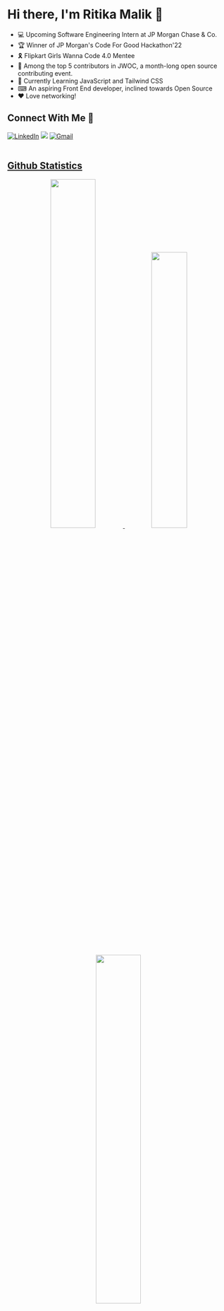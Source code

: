 # Hi there, I'm Ritika Malik 👋
* 💻 Upcoming Software Engineering Intern at JP Morgan Chase & Co.
* 🏆 Winner of JP Morgan's Code For Good Hackathon'22
* 🎗 Flipkart Girls Wanna Code 4.0 Mentee
* 🌟 Among the top 5 contributors in JWOC, a month-long open source contributing event.
* 📝 Currently Learning JavaScript and Tailwind CSS
* ⌨ An aspiring Front End developer, inclined towards Open Source
* ❤  Love networking!

## Connect With Me 🌟
<div>
<a  href="https://www.linkedin.com/in/ritika-malik-must/" target="_blank"><img alt="LinkedIn" src="https://img.shields.io/badge/linkedin%20-%230077B5.svg?&style=for-the-badge&logo=linkedin&logoColor=white" /></a>
<a href="https://twitter.com/ritikatwts" target="_blank"><img src="https://img.shields.io/badge/twitter-%2300acee.svg?&style=for-the-badge&logo=twitter&logoColor=white&alt=twitter" /></a>
<a href="mailto:ritikamalik100102@gmail.com"><img  alt="Gmail" src="https://img.shields.io/badge/Gmail-D14836?style=for-the-badge&logo=gmail&logoColor=white" /><a href="https://www.facebook.com/rohan.kulkarni.2520/" target="_blank">
</div>

<br>

## Github Statistics
<div align="center" >
<img width="45%" src="https://github-readme-stats.vercel.app/api?username=ritika728&show_icons=true&theme=algolia"> <img width="40%" src="https://github-readme-stats.vercel.app/api/top-langs/?username=ritika728&layout=compact&theme=algolia">
</div> 
<div align="center">
<img width="45%" src="https://github-readme-streak-stats.herokuapp.com/?user=ritika728&show_icons=true&theme=algolia"></div>
<br>



